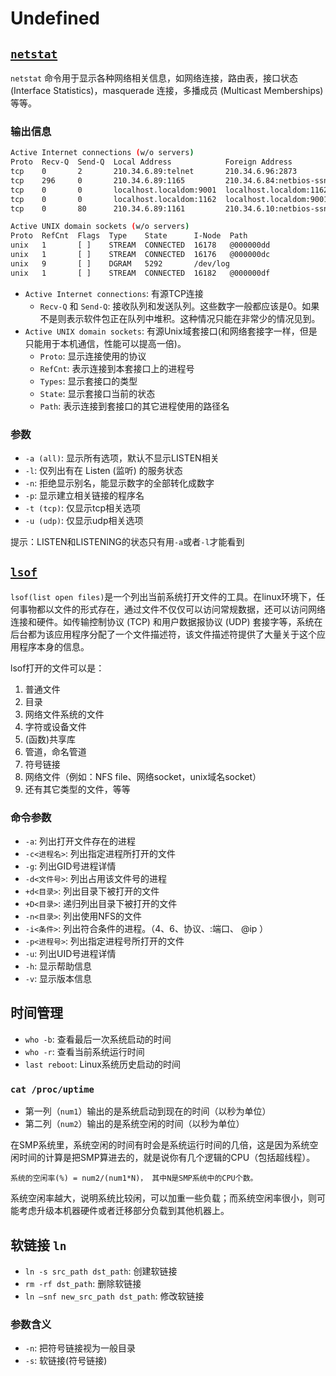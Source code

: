 # Undefined

## [`netstat`](https://www.cnblogs.com/ggjucheng/archive/2012/01/08/2316661.HTML)
`netstat` 命令用于显示各种网络相关信息，如网络连接，路由表，接口状态 (Interface Statistics)，masquerade 连接，多播成员 (Multicast Memberships) 等等。

### 输出信息
```sh
Active Internet connections (w/o servers)
Proto  Recv-Q  Send-Q  Local Address            Foreign Address          State
tcp    0       2       210.34.6.89:telnet       210.34.6.96:2873         ESTABLISHED
tcp    296     0       210.34.6.89:1165         210.34.6.84:netbios-ssn  ESTABLISHED
tcp    0       0       localhost.localdom:9001  localhost.localdom:1162  ESTABLISHED
tcp    0       0       localhost.localdom:1162  localhost.localdom:9001  ESTABLISHED
tcp    0       80      210.34.6.89:1161         210.34.6.10:netbios-ssn  CLOSE

Active UNIX domain sockets (w/o servers)
Proto  RefCnt  Flags  Type    State      I-Node  Path
unix   1       [ ]    STREAM  CONNECTED  16178   @000000dd
unix   1       [ ]    STREAM  CONNECTED  16176   @000000dc
unix   9       [ ]    DGRAM   5292       /dev/log
unix   1       [ ]    STREAM  CONNECTED  16182   @000000df
```

- `Active Internet connections`: 有源TCP连接
	- `Recv-Q` 和 `Send-Q`: 接收队列和发送队列。这些数字一般都应该是0。如果不是则表示软件包正在队列中堆积。这种情况只能在非常少的情况见到。
- `Active UNIX domain sockets`: 有源Unix域套接口(和网络套接字一样，但是只能用于本机通信，性能可以提高一倍)。  
	- `Proto`: 显示连接使用的协议
	- `RefCnt`: 表示连接到本套接口上的进程号
	- `Types`: 显示套接口的类型
	- `State`: 显示套接口当前的状态
	- `Path`: 表示连接到套接口的其它进程使用的路径名

### 参数
- `-a (all)`: 显示所有选项，默认不显示LISTEN相关  
- `-l`: 仅列出有在 Listen (监听) 的服务状态
- `-n`: 拒绝显示别名，能显示数字的全部转化成数字
- `-p`: 显示建立相关链接的程序名   
- `-t (tcp)`: 仅显示tcp相关选项  
- `-u (udp)`: 仅显示udp相关选项  

提示：LISTEN和LISTENING的状态只有用`-a`或者`-l`才能看到


## [`lsof`](https://linuxtools-rst.readthedocs.io/zh_CN/latest/tool/lsof.html)
`lsof(list open files)`是一个列出当前系统打开文件的工具。在linux环境下，任何事物都以文件的形式存在，通过文件不仅仅可以访问常规数据，还可以访问网络连接和硬件。如传输控制协议 (TCP) 和用户数据报协议 (UDP) 套接字等，系统在后台都为该应用程序分配了一个文件描述符，该文件描述符提供了大量关于这个应用程序本身的信息。

lsof打开的文件可以是：
1.  普通文件
2.  目录
3.  网络文件系统的文件
4.  字符或设备文件
5.  (函数)共享库
6.  管道，命名管道
7.  符号链接
8.  网络文件（例如：NFS file、网络socket，unix域名socket）
9.  还有其它类型的文件，等等

### 命令参数
-   `-a`: 列出打开文件存在的进程
-   `-c<进程名>`: 列出指定进程所打开的文件
-   `-g`: 列出GID号进程详情
-   `-d<文件号>`: 列出占用该文件号的进程
-   `+d<目录>`: 列出目录下被打开的文件
-   `+D<目录>`: 递归列出目录下被打开的文件
-   `-n<目录>`: 列出使用NFS的文件
-   `-i<条件>`: 列出符合条件的进程。（4、6、协议、:端口、 @ip ）
-   `-p<进程号>`: 列出指定进程号所打开的文件
-   `-u`: 列出UID号进程详情
-   `-h`: 显示帮助信息
-   `-v`: 显示版本信息


## 时间管理
* `who -b`: 查看最后一次系统启动的时间
* `who -r`: 查看当前系统运行时间
* `last reboot`: Linux系统历史启动的时间

### `cat /proc/uptime`
* 第一列（`num1`）输出的是系统启动到现在的时间（以秒为单位）
* 第二列（`num2`）输出的是系统空闲的时间（以秒为单位）

在SMP系统里，系统空闲的时间有时会是系统运行时间的几倍，这是因为系统空闲时间的计算是把SMP算进去的，就是说你有几个逻辑的CPU（包括超线程）。

`系统的空闲率(%) = num2/(num1*N)， 其中N是SMP系统中的CPU个数。`

系统空闲率越大，说明系统比较闲，可以加重一些负载；而系统空闲率很小，则可能考虑升级本机器硬件或者迁移部分负载到其他机器上。


## 软链接 `ln`
* `ln -s src_path dst_path`: 创建软链接
* `rm -rf dst_path`: 删除软链接
* `ln –snf new_src_path dst_path`: 修改软链接

### 参数含义
* `-n`: 把符号链接视为一般目录
* `-s`: 软链接(符号链接)
<!--stackedit_data:
eyJoaXN0b3J5IjpbMTU5NDkyMzgzNV19
-->